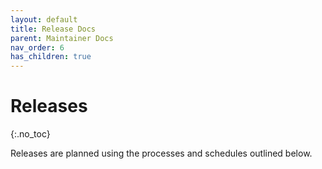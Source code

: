 ```yaml
---
layout: default
title: Release Docs
parent: Maintainer Docs
nav_order: 6
has_children: true
---
```


# Releases
{:.no_toc}

Releases are planned using the processes and schedules outlined below.
